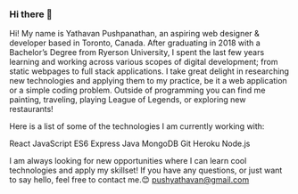 ### Hi there 👋

Hi! My name is Yathavan Pushpanathan, an aspiring web designer & developer based in Toronto, Canada. After graduating in 2018 with a Bachelor’s Degree from Ryerson University, I spent the last few years learning and working across various scopes of digital development; from static webpages to full stack applications. I take great delight in researching new technologies and applying them to my practice, be it a web application or a simple coding problem. Outside of programming you can find me painting, traveling, playing League of Legends, or exploring new restaurants!

Here is a list of some of the technologies I am currently working with:

React
JavaScript ES6
Express
Java
MongoDB
Git
Heroku
Node.js

I am always looking for new opportunities where I can learn cool technologies and apply my skillset! If you have any questions, or just want to say hello, feel free to contact me.😊
pushyathavan@gmail.com

<!--
**yathavanp/yathavanp** is a ✨ _special_ ✨ repository because its `README.md` (this file) appears on your GitHub profile.


-->
